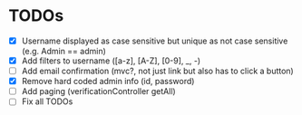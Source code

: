 # TODOs

- [X] Username displayed as case sensitive but unique as not case sensitive (e.g. Admin == admin)
- [X] Add filters to username ([a-z], [A-Z], [0-9], _, -)
- [ ] Add email confirmation (mvc?, not just link but also has to click a button)
- [X] Remove hard coded admin info (id, password)
- [ ] Add paging (verificationController getAll)
- [ ] Fix all TODOs